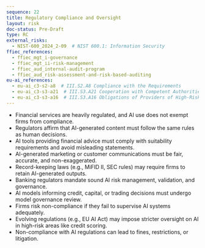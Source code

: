 ```yaml
---
sequence: 22
title: Regulatory Compliance and Oversight
layout: risk
doc-status: Pre-Draft
type: RC
external_risks:
  - NIST-600_2024_2-09  # NIST 600.1: Information Security
ffiec_references:
  - ffiec_mgt_i-governance
  - ffiec_mgt_ii-risk-management
  - ffiec_aud_internal-audit-program
  - ffiec_aud_risk-assessment-and-risk-based-auditing
eu-ai_references:
  - eu-ai_c3-s2-a8  # III.S2.A8 Compliance with the Requirements
  - eu-ai_c3-s3-a21  # III.S3.A21 Cooperation with Competent Authorities
  - eu-ai_c3-s3-a16  # III.S3.A16 Obligations of Providers of High-Risk AI Systems
---
```


- Financial services are heavily regulated, and AI use does not exempt firms from compliance.  
- Regulators affirm that AI-generated content must follow the same rules as human decisions.  
- AI tools providing financial advice must comply with suitability requirements and avoid misleading statements.  
- AI-generated marketing or customer communications must be fair, accurate, and non-exaggerated.  
- Record-keeping laws (e.g., MiFID II, SEC rules) may require firms to retain AI-generated outputs.  
- Banking regulators mandate sound AI risk management, validation, and governance.  
- AI models informing credit, capital, or trading decisions must undergo model governance review.  
- Firms risk non-compliance if they fail to supervise AI systems adequately.  
- Evolving regulations (e.g., EU AI Act) may impose stricter oversight on AI in high-risk areas like credit scoring.  
- Non-compliance with AI regulations can lead to fines, restrictions, or litigation.
